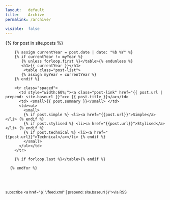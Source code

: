 ```yaml
---
layout:   default
title:    Archive
permalink: /archive/

visible:  false
---
```


<style type="text/css">
  
  tr.spaced > td
  {
    padding-bottom: 1em;
  }

</style>

<div class="home">
      {% for post in site.posts %}

        {% assign currentYear = post.date | date: "%b %Y" %}
        {% if currentYear != myYear %}
           {% unless forloop.first %}</table>{% endunless %}
           <h1>{{ currentYear }}</h1>
            <table class="post-list">
           {% assign myYear = currentYear %}
        {% endif %}
        
        <tr class="spaced">
          <td style="width:60%;"><a class="post-link" href="{{ post.url | prepend: site.baseurl }}">>> {{ post.title }}</a></td>
          <td> <small>{{ post.summary }}</small> </td>
          <td><ul>
            <small>
            {% if post.simple %} <li><a href="{{post.url}}">Simple</a></li> {% endif %}
            {% if post.stylised %} <li><a href="{{post.url}}">Stylised</a></li> {% endif %}
            {% if post.technical %} <li><a href="{{post.url}}">Technical</a></li> {% endif %}
            </small>
          </ul></td>
        </tr>
        
        {% if forloop.last %}</table>{% endif %}
      
      {% endfor %}
      

  <br><br><small><p class="rss-subscribe">subscribe <a href="{{ "/feed.xml" | prepend: site.baseurl }}">via RSS</a></p></small>

</div>
